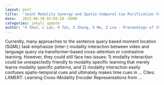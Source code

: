 ```yaml
---
layout: post
title:  "Joint Modality Synergy and Spatio-temporal Cue Purification for Moment Localization"
date:   2022-06-30 03:02:10 -0400
categories: jekyll update
author: "X Shen, L Lan, H Tan, X Zhang, X Ma, Z Luo - Proceedings of the 2022 International …, 2022"
---
```

Currently, many approaches to the sentence query based moment location (SQML) task emphasize (inter-) modality interaction between video and language query via transformer-based cross-attention or contrastive learning. However, they could still face two issues: 1) modality interaction could be unexpectedly friendly to modality specific learning that merely learns modality specific patterns, and 2) modality interaction easily confuses spatio-temporal cues and ultimately makes time cues in …
Cites: ‪LXMERT: Learning Cross-Modality Encoder Representations from …‬  